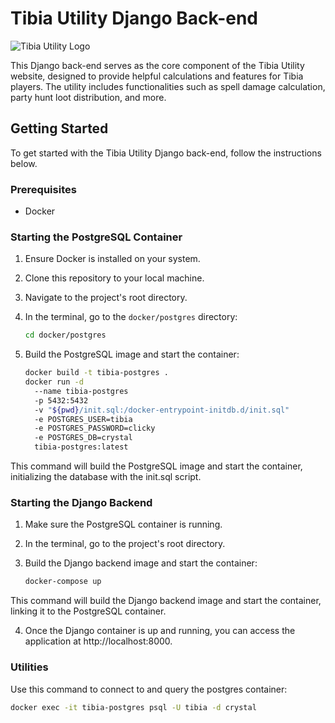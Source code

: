# Tibia Utility Django Back-end

![Tibia Utility Logo](logo.png)

This Django back-end serves as the core component of the Tibia Utility website, designed to provide helpful calculations and features for Tibia players. The utility includes functionalities such as spell damage calculation, party hunt loot distribution, and more.

## Getting Started

To get started with the Tibia Utility Django back-end, follow the instructions below.

### Prerequisites

- Docker

### Starting the PostgreSQL Container

1. Ensure Docker is installed on your system.

2. Clone this repository to your local machine.

3. Navigate to the project's root directory.

4. In the terminal, go to the `docker/postgres` directory:

   ```bash
   cd docker/postgres
   ```

5. Build the PostgreSQL image and start the container:

   ```bash
   docker build -t tibia-postgres .
   docker run -d 
     --name tibia-postgres 
     -p 5432:5432 
     -v "${pwd}/init.sql:/docker-entrypoint-initdb.d/init.sql" 
     -e POSTGRES_USER=tibia 
     -e POSTGRES_PASSWORD=clicky 
     -e POSTGRES_DB=crystal 
     tibia-postgres:latest
   ```
   
This command will build the PostgreSQL image and start the container, initializing the database with the init.sql script.

### Starting the Django Backend

1. Make sure the PostgreSQL container is running.

2. In the terminal, go to the project's root directory.

3. Build the Django backend image and start the container:

   ```bash
   docker-compose up
   ```
   
This command will build the Django backend image and start the container, linking it to the PostgreSQL container.


4. Once the Django container is up and running, you can access the application at http://localhost:8000.


### Utilities
Use this command to connect to and query the postgres container:

   ```bash
   docker exec -it tibia-postgres psql -U tibia -d crystal 
   ```
